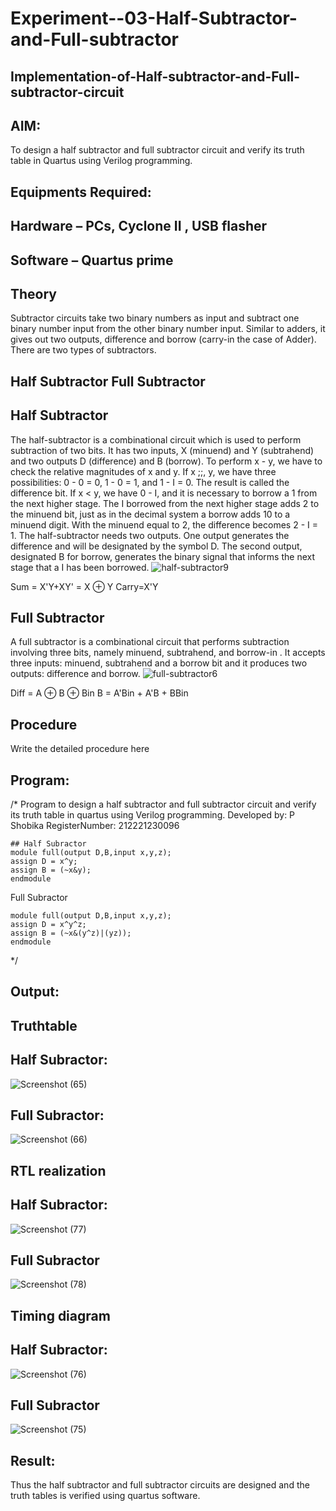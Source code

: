 # Experiment--03-Half-Subtractor-and-Full-subtractor
## Implementation-of-Half-subtractor-and-Full-subtractor-circuit
## AIM:
To design a half subtractor and full subtractor circuit and verify its truth table in Quartus using Verilog programming.

## Equipments Required:
## Hardware – PCs, Cyclone II , USB flasher
## Software – Quartus prime
## Theory
Subtractor circuits take two binary numbers as input and subtract one binary number input from the other binary number input. Similar to adders, it gives out two outputs, difference and borrow (carry-in the case of Adder). There are two types of subtractors.

## Half Subtractor Full Subtractor
## Half Subtractor
The half-subtractor is a combinational circuit which is used to perform subtraction of two bits. It has two inputs, X (minuend) and Y (subtrahend) and two outputs D (difference) and B (borrow). To perform x - y, we have to check the relative magnitudes of x and y. If x ;;, y, we have three possibilities: 0 - 0 = 0, 1 - 0 = 1, and 1 - I = 0. The result is called the difference bit. If x < y, we have 0 - I, and it is necessary to borrow a 1 from the next higher stage. The I borrowed from the next higher stage adds 2 to the minuend bit, just as in the decimal system a borrow adds 10 to a minuend digit. With the minuend equal to 2, the difference becomes 2 - I = 1. The half-subtractor needs two outputs. One output generates the difference and will be designated by the symbol D. The second output, designated B for borrow, generates the binary signal that informs the next stage that a I has been borrowed.
![half-subtractor9](https://user-images.githubusercontent.com/36288975/166112538-58c3bc7c-ee5d-4e6a-ac8d-8e8328efe27a.png)


Sum = X'Y+XY' = X ⊕ Y
Carry=X'Y

## Full Subtractor
A full subtractor is a combinational circuit that performs subtraction involving three bits, namely minuend, subtrahend, and borrow-in . It accepts three inputs: minuend, subtrahend and a borrow bit and it produces two outputs: difference and borrow. 
![full-subtractor6](https://user-images.githubusercontent.com/36288975/166112541-24c68359-3de8-4674-ae22-8272ffc385ed.png)


Diff = A ⊕ B ⊕ Bin B = A'Bin + A'B + BBin

## Procedure



Write the detailed procedure here 


## Program:
/*
Program to design a half subtractor and full subtractor circuit and verify its truth table in quartus using Verilog programming.
Developed by: P Shobika
RegisterNumber: 212221230096

```
## Half Subractor
module full(output D,B,input x,y,z);
assign D = x^y;
assign B = (~x&y);
endmodule
```
Full Subractor
```
module full(output D,B,input x,y,z);
assign D = x^y^z;
assign B = (~x&(y^z)|(yz));
endmodule
```
*/

## Output:

## Truthtable
## Half Subractor:

![Screenshot (65)](https://user-images.githubusercontent.com/94508142/192107136-533096af-dded-49cc-b71f-5294936292f3.png)


## Full Subractor:


![Screenshot (66)](https://user-images.githubusercontent.com/94508142/192107167-886289ac-18ec-44a0-9913-b3727f4b0701.png)




##  RTL realization
## Half Subractor:


![Screenshot (77)](https://user-images.githubusercontent.com/94508142/192109808-f002ecf4-f20f-45db-8709-1e2e5668cdc5.png)


## Full Subractor

![Screenshot (78)](https://user-images.githubusercontent.com/94508142/192109802-f4b84a78-b1eb-4681-b72b-c704bbb6381f.png)





## Timing diagram

## Half Subractor:
![Screenshot (76)](https://user-images.githubusercontent.com/94508142/192109820-d26de24a-1b3c-4aa5-b2bf-432bae5cec74.png)


## Full Subractor
![Screenshot (75)](https://user-images.githubusercontent.com/94508142/192109841-7b825856-0e78-4f62-9696-e034e96c846f.png)




## Result:
Thus the half subtractor and full subtractor circuits are designed and the truth tables is verified using quartus software.

